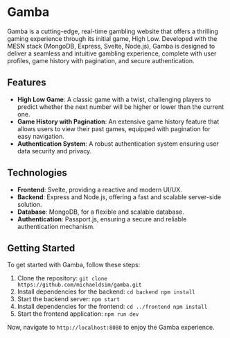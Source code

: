 # Gamba

Gamba is a cutting-edge, real-time gambling website that offers a thrilling
gaming experience through its initial game, High Low. Developed with the MESN
stack (MongoDB, Express, Svelte, Node.js), Gamba is designed to deliver a
seamless and intuitive gambling experience, complete with user profiles, game
history with pagination, and secure authentication.

## Features

- **High Low Game**: A classic game with a twist, challenging players to predict
  whether the next number will be higher or lower than the current one.
- **Game History with Pagination**: An extensive game history feature that
  allows users to view their past games, equipped with pagination for easy
  navigation.
- **Authentication System**: A robust authentication system ensuring user data
  security and privacy.

## Technologies

- **Frontend**: Svelte, providing a reactive and modern UI/UX.
- **Backend**: Express and Node.js, offering a fast and scalable server-side
  solution.
- **Database**: MongoDB, for a flexible and scalable database.
- **Authentication**: Passport.js, ensuring a secure and reliable authentication
  mechanism.

## Getting Started

To get started with Gamba, follow these steps:

1. Clone the repository: `git clone https://github.com/michaeldsim/gamba.git `
2. Install dependencies for the backend: `cd backend npm install `
3. Start the backend server: `npm start `
4. Install dependencies for the frontend: `cd ../frontend npm install`
5. Start the frontend application: `npm run dev `

Now, navigate to `http://localhost:8080` to enjoy the Gamba experience.
